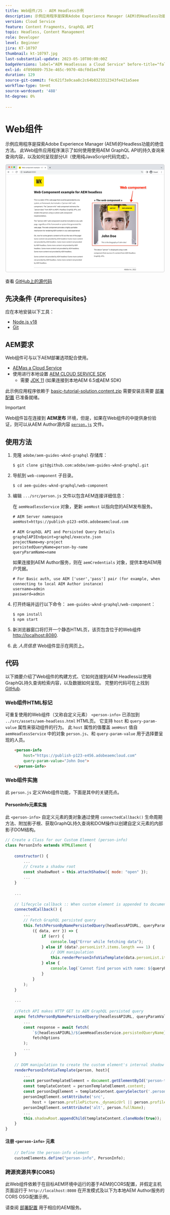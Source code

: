 ```yaml
---
title: Web组件/JS - AEM Headless示例
description: 示例应用程序是探索Adobe Experience Manager (AEM)的Headless功能的绝佳方法。 此Web组件/JS应用程序演示了如何通过AEM GraphQL API，使用持久化查询来查询内容。
version: Cloud Service
feature: Content Fragments, GraphQL API
topic: Headless, Content Management
role: Developer
level: Beginner
jira: KT-10797
thumbnail: kt-10797.jpg
last-substantial-update: 2023-05-10T00:00:00Z
badgeVersions: label="AEM Headlessas a Cloud Service" before-title="false"
exl-id: 4f090809-753e-465c-9970-48cf0d1e4790
duration: 129
source-git-commit: f4c621f3a9caa8c2c64b8323312343fe421a5aee
workflow-type: tm+mt
source-wordcount: '488'
ht-degree: 0%

---
```


# Web组件

示例应用程序是探索Adobe Experience Manager (AEM)的Headless功能的绝佳方法。 此Web组件应用程序演示了如何使用使用AEM GraphQL API的持久查询来查询内容，以及如何呈现部分UI（使用纯JavaScript代码完成）。

![带有AEM Headless的Web组件](./assets/web-component/web-component.png)

查看 [GitHub上的源代码](https://github.com/adobe/aem-guides-wknd-graphql/tree/main/web-component)

## 先决条件 {#prerequisites}

应在本地安装以下工具：

+ [Node.js v18](https://nodejs.org/en/)
+ [Git](https://git-scm.com/)

## AEM要求

Web组件可与以下AEM部署选项配合使用。

+ [AEMas a Cloud Service](https://experienceleague.adobe.com/docs/experience-manager-cloud-service/content/implementing/deploying/overview.html)
+ 使用进行本地设置 [AEM CLOUD SERVICE SDK](https://experienceleague.adobe.com/docs/experience-manager-learn/cloud-service/local-development-environment-set-up/overview.html?lang=zh-Hans)
   + 需要 [JDK 11](https://experience.adobe.com/#/downloads/content/software-distribution/en/general.html?1_group.propertyvalues.property=.%2Fjcr%3Acontent%2Fmetadata%2Fdc%3AsoftwareType&amp;1_group.propertyvalues.operation=equals&amp;1_group.propertyvalues.0_values=software-type%3Atooling&amp;fulltext=Oracle%7E+JDK%7E+11%7E&amp;orderby=%40jcr%3Acontent%2Fjcr%3AlastModified&amp;orderby.sort=desc&amp;layout=list&amp;p=list&amp;p.offset=limit&amp;p.offset=0&amp;p.limit=14444) (如果连接到本地AEM 6.5或AEM SDK)

此示例应用程序依赖于 [basic-tutorial-solution.content.zip](../multi-step/assets/explore-graphql-api/basic-tutorial-solution.content.zip) 需要安装且需要 [部署配置](../deployment/web-component.md) 已准备就绪。


>[!IMPORTANT]
>
>Web组件旨在连接到 __AEM发布__ 环境，但是，如果在Web组件的中提供身份验证，则可以从AEM Author源内容 [`person.js`](https://github.com/adobe/aem-guides-wknd-graphql/blob/main/web-component/src/person.js#L11) 文件。

## 使用方法

1. 克隆 `adobe/aem-guides-wknd-graphql` 存储库：

   ```shell
   $ git clone git@github.com:adobe/aem-guides-wknd-graphql.git
   ```

1. 导航到 `web-component` 子目录。

   ```shell
   $ cd aem-guides-wknd-graphql/web-component
   ```

1. 编辑 `.../src/person.js` 文件以包含AEM连接详细信息：

   在 `aemHeadlessService` 对象，更新 `aemHost` 以指向您的AEM发布服务。

   ```plain
   # AEM Server namespace
   aemHost=https://publish-p123-e456.adobeaemcloud.com
   
   # AEM GraphQL API and Persisted Query Details
   graphqlAPIEndpoint=graphql/execute.json
   projectName=my-project
   persistedQueryName=person-by-name
   queryParamName=name
   ```

   如果连接到AEM Author服务，则在 `aemCredentials` 对象，提供本地AEM用户凭据。

   ```plain
   # For Basic auth, use AEM ['user','pass'] pair (for example, when connecting to local AEM Author instance)
   username=admin
   password=admin
   ```

1. 打开终端并运行以下命令： `aem-guides-wknd-graphql/web-component`：

   ```shell
   $ npm install
   $ npm start
   ```

1. 新浏览器窗口将打开一个静态HTML页，该页包含位于的Web组件 [http://localhost:8080](http://localhost:8080).
1. 此 _人员信息_ Web组件显示在网页上。

## 代码

以下摘要介绍了Web组件的构建方式、它如何连接到AEM Headless以使用GraphQL持久查询检索内容，以及数据如何呈现。 完整的代码可在上找到 [GitHub](https://github.com/adobe/aem-guides-wknd-graphql/tree/main/web-component).

### Web组件HTML标记

可重复使用的Web组件（又称自定义元素） `<person-info>` 已添加到 `../src/assets/aem-headless.html` HTML页。 它支持 `host` 和 `query-param-value` 属性来驱动组件的行为。 此 `host` 属性的值覆盖 `aemHost` 值自 `aemHeadlessService` 中的对象 `person.js`、和 `query-param-value` 用于选择要呈现的人员。

```html
    <person-info 
        host="https://publish-p123-e456.adobeaemcloud.com"
        query-param-value="John Doe">
    </person-info>
```

### Web组件实施

此 `person.js` 定义Web组件功能，下面是其中的关键亮点。

#### PersonInfo元素实施

此 `<person-info>` 自定义元素的类对象通过使用 `connectedCallback()` 生命周期方法、附加影子根、获取GraphQL持久查询和DOM操作以创建自定义元素的内部影子DOM结构。

```javascript
// Create a Class for our Custom Element (person-info)
class PersonInfo extends HTMLElement {

    constructor() {
        ...
        // Create a shadow root
        const shadowRoot = this.attachShadow({ mode: "open" });
        ...
    }

    ...

    // lifecycle callback :: When custom element is appended to document
    connectedCallback() {
        ...
        // Fetch GraphQL persisted query
        this.fetchPersonByNamePersistedQuery(headlessAPIURL, queryParamValue).then(
            ({ data, err }) => {
                if (err) {
                    console.log("Error while fetching data");
                } else if (data?.personList?.items.length === 1) {
                    // DOM manipulation
                    this.renderPersonInfoViaTemplate(data.personList.items[0], host);
                } else {
                    console.log(`Cannot find person with name: ${queryParamValue}`);
                }
            }
        );
    }

    ...

    //Fetch API makes HTTP GET to AEM GraphQL persisted query
    async fetchPersonByNamePersistedQuery(headlessAPIURL, queryParamValue) {
        ...
        const response = await fetch(
            `${headlessAPIURL}/${aemHeadlessService.persistedQueryName}${encodedParam}`,
            fetchOptions
        );
        ...
    }

    // DOM manipulation to create the custom element's internal shadow DOM structure
    renderPersonInfoViaTemplate(person, host){
        ...
        const personTemplateElement = document.getElementById('person-template');
        const templateContent = personTemplateElement.content;
        const personImgElement = templateContent.querySelector('.person_image');
        personImgElement.setAttribute('src',
            host + (person.profilePicture._dynamicUrl || person.profilePicture._path));
        personImgElement.setAttribute('alt', person.fullName);
        ...
        this.shadowRoot.appendChild(templateContent.cloneNode(true));
    }
}
```

#### 注册 `<person-info>` 元素

```javascript
    // Define the person-info element
    customElements.define("person-info", PersonInfo);
```

### 跨源资源共享(CORS)

此Web组件依赖于在目标AEM环境中运行的基于AEM的CORS配置，并假定主机页面运行于 `http://localhost:8080` 在开发模式及以下为本地AEM Author服务的CORS OSGi配置示例。

请查阅 [部署配置](../deployment/web-component.md) 用于相应的AEM服务。
